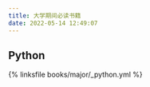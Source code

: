 ```yaml
---
title: 大学期间必读书籍
date: 2022-05-14 12:49:07
---
```








## Python



{% linksfile books/major/_python.yml %}

